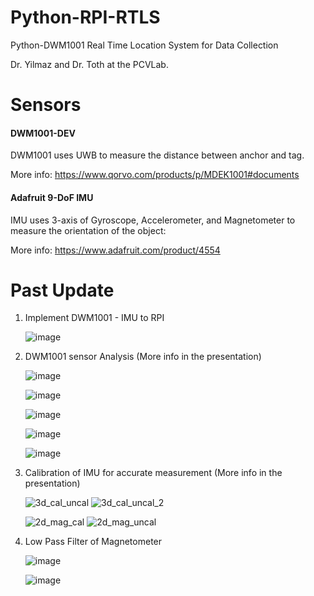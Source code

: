 # Python-RPI-RTLS
Python-DWM1001 Real Time Location System for Data Collection

Dr. Yilmaz and Dr. Toth at the PCVLab. 

# Sensors 

<h4>DWM1001-DEV</h4>

DWM1001 uses UWB to measure the distance between anchor and tag. 

More info: https://www.qorvo.com/products/p/MDEK1001#documents

<h4>Adafruit 9-DoF IMU</h4>

IMU uses 3-axis of Gyroscope, Accelerometer, and Magnetometer to measure the orientation of the object: 

More info: https://www.adafruit.com/product/4554

# Past Update

<ol>
  <li>Implement DWM1001 - IMU to RPI</li>
  
  ![image](https://github.com/jhkwag970/Python-RPI-RTLS/assets/54969114/21f6099e-dcc1-4b95-898d-14afe2334823)

  <li>DWM1001 sensor Analysis (More info in the presentation)</li>

  ![image](https://github.com/jhkwag970/Python-RPI-RTLS/assets/54969114/56ff9efd-fca6-43b9-8ff0-892309431c0c)

  ![image](https://github.com/jhkwag970/Python-RPI-RTLS/assets/54969114/b017b268-0aca-4dab-a7c0-fdc48f10359f)
 
  ![image](https://github.com/jhkwag970/Python-RPI-RTLS/assets/54969114/2b659dfc-3a95-4fed-84e4-725ca5df5790)

  ![image](https://github.com/jhkwag970/Python-RPI-RTLS/assets/54969114/b7c329b1-7ced-4dae-8ab4-ee0c51dcda78)

  ![image](https://github.com/jhkwag970/Python-RPI-RTLS/assets/54969114/effb6768-3480-42ce-bb0d-879ebb5f7c22)

  <li>Calibration of IMU for accurate measurement (More info in the presentation)</li>

  ![3d_cal_uncal](https://github.com/jhkwag970/Python-RPI-RTLS/assets/54969114/1ea148c3-a5a2-4c48-898a-7bb1158555e0)
  ![3d_cal_uncal_2](https://github.com/jhkwag970/Python-RPI-RTLS/assets/54969114/d2fcf259-7bc2-4dfb-b878-a17e36169f49)

  ![2d_mag_cal](https://github.com/jhkwag970/Python-RPI-RTLS/assets/54969114/f4826097-3c2f-40be-8843-7092abac54e2)
  ![2d_mag_uncal](https://github.com/jhkwag970/Python-RPI-RTLS/assets/54969114/7952b031-df15-47f4-8f88-8cb14482bc3a)

  <li>Low Pass Filter of Magnetometer</li>

  ![image](https://github.com/jhkwag970/Python-RPI-RTLS/assets/54969114/9eb5744f-0518-4be6-8407-a7dcc502cac2)

  ![image](https://github.com/jhkwag970/Python-RPI-RTLS/assets/54969114/ea1d999f-081f-4b34-925d-03b39c5725ed)


</ol>
